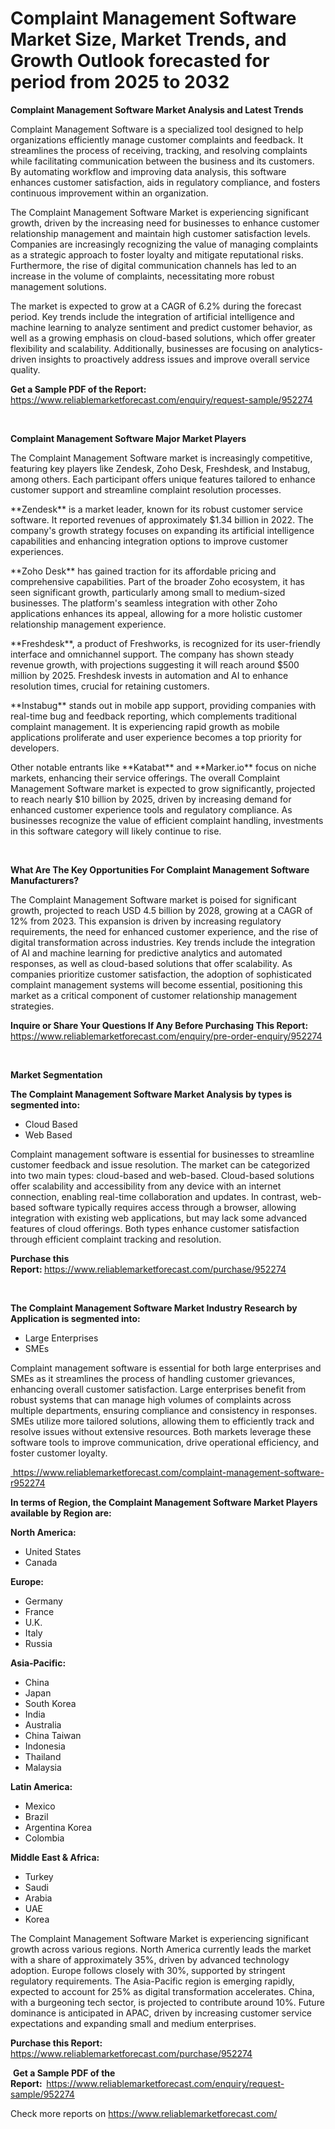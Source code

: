 <p><h1>Complaint Management Software Market Size, Market Trends, and Growth Outlook forecasted for period from 2025 to 2032</h1></p><p><strong>Complaint Management Software Market Analysis and Latest Trends</strong></p>
<p><p>Complaint Management Software is a specialized tool designed to help organizations efficiently manage customer complaints and feedback. It streamlines the process of receiving, tracking, and resolving complaints while facilitating communication between the business and its customers. By automating workflow and improving data analysis, this software enhances customer satisfaction, aids in regulatory compliance, and fosters continuous improvement within an organization.</p><p>The Complaint Management Software Market is experiencing significant growth, driven by the increasing need for businesses to enhance customer relationship management and maintain high customer satisfaction levels. Companies are increasingly recognizing the value of managing complaints as a strategic approach to foster loyalty and mitigate reputational risks. Furthermore, the rise of digital communication channels has led to an increase in the volume of complaints, necessitating more robust management solutions.</p><p>The market is expected to grow at a CAGR of 6.2% during the forecast period. Key trends include the integration of artificial intelligence and machine learning to analyze sentiment and predict customer behavior, as well as a growing emphasis on cloud-based solutions, which offer greater flexibility and scalability. Additionally, businesses are focusing on analytics-driven insights to proactively address issues and improve overall service quality.</p></p>
<p><strong>Get a Sample PDF of the Report:&nbsp;</strong> <a href="https://www.reliablemarketforecast.com/enquiry/request-sample/952274?utm_campaign=2753&utm_medium=2&utm_source=Github&utm_content=ia&utm_term=06032025&utm_id=complaint-management-software">https://www.reliablemarketforecast.com/enquiry/request-sample/952274</a></p>
<p>&nbsp;</p>
<p><strong>Complaint Management Software Major Market Players</strong></p>
<p><p>The Complaint Management Software market is increasingly competitive, featuring key players like Zendesk, Zoho Desk, Freshdesk, and Instabug, among others. Each participant offers unique features tailored to enhance customer support and streamline complaint resolution processes.</p><p>**Zendesk** is a market leader, known for its robust customer service software. It reported revenues of approximately $1.34 billion in 2022. The company's growth strategy focuses on expanding its artificial intelligence capabilities and enhancing integration options to improve customer experiences. </p><p>**Zoho Desk** has gained traction for its affordable pricing and comprehensive capabilities. Part of the broader Zoho ecosystem, it has seen significant growth, particularly among small to medium-sized businesses. The platform's seamless integration with other Zoho applications enhances its appeal, allowing for a more holistic customer relationship management experience.</p><p>**Freshdesk**, a product of Freshworks, is recognized for its user-friendly interface and omnichannel support. The company has shown steady revenue growth, with projections suggesting it will reach around $500 million by 2025. Freshdesk invests in automation and AI to enhance resolution times, crucial for retaining customers.</p><p>**Instabug** stands out in mobile app support, providing companies with real-time bug and feedback reporting, which complements traditional complaint management. It is experiencing rapid growth as mobile applications proliferate and user experience becomes a top priority for developers.</p><p>Other notable entrants like **Katabat** and **Marker.io** focus on niche markets, enhancing their service offerings. The overall Complaint Management Software market is expected to grow significantly, projected to reach nearly $10 billion by 2025, driven by increasing demand for enhanced customer experience tools and regulatory compliance. As businesses recognize the value of efficient complaint handling, investments in this software category will likely continue to rise.</p></p>
<p>&nbsp;</p>
<p><strong>What Are The Key Opportunities For Complaint Management Software Manufacturers?</strong></p>
<p><p>The Complaint Management Software market is poised for significant growth, projected to reach USD 4.5 billion by 2028, growing at a CAGR of 12% from 2023. This expansion is driven by increasing regulatory requirements, the need for enhanced customer experience, and the rise of digital transformation across industries. Key trends include the integration of AI and machine learning for predictive analytics and automated responses, as well as cloud-based solutions that offer scalability. As companies prioritize customer satisfaction, the adoption of sophisticated complaint management systems will become essential, positioning this market as a critical component of customer relationship management strategies.</p></p>
<p><strong>Inquire or Share Your Questions If Any Before Purchasing This Report:</strong> <a href="https://www.reliablemarketforecast.com/enquiry/pre-order-enquiry/952274?utm_campaign=2753&utm_medium=2&utm_source=Github&utm_content=ia&utm_term=06032025&utm_id=complaint-management-software">https://www.reliablemarketforecast.com/enquiry/pre-order-enquiry/952274</a></p>
<p>&nbsp;</p>
<p><strong>Market Segmentation</strong></p>
<p><strong>The Complaint Management Software Market Analysis by types is segmented into:</strong></p>
<p><ul><li>Cloud Based</li><li>Web Based</li></ul></p>
<p><p>Complaint management software is essential for businesses to streamline customer feedback and issue resolution. The market can be categorized into two main types: cloud-based and web-based. Cloud-based solutions offer scalability and accessibility from any device with an internet connection, enabling real-time collaboration and updates. In contrast, web-based software typically requires access through a browser, allowing integration with existing web applications, but may lack some advanced features of cloud offerings. Both types enhance customer satisfaction through efficient complaint tracking and resolution.</p></p>
<p><strong>Purchase this Report:&nbsp;</strong><a href="https://www.reliablemarketforecast.com/purchase/952274?utm_campaign=2753&utm_medium=2&utm_source=Github&utm_content=ia&utm_term=06032025&utm_id=complaint-management-software">https://www.reliablemarketforecast.com/purchase/952274</a></p>
<p>&nbsp;</p>
<p><strong>The Complaint Management Software Market Industry Research by Application is segmented into:</strong></p>
<p><ul><li>Large Enterprises</li><li>SMEs</li></ul></p>
<p><p>Complaint management software is essential for both large enterprises and SMEs as it streamlines the process of handling customer grievances, enhancing overall customer satisfaction. Large enterprises benefit from robust systems that can manage high volumes of complaints across multiple departments, ensuring compliance and consistency in responses. SMEs utilize more tailored solutions, allowing them to efficiently track and resolve issues without extensive resources. Both markets leverage these software tools to improve communication, drive operational efficiency, and foster customer loyalty.</p></p>
<p><a href="https://www.reliablemarketforecast.com/complaint-management-software-r952274?utm_campaign=2753&utm_medium=2&utm_source=Github&utm_content=ia&utm_term=06032025&utm_id=complaint-management-software">&nbsp;https://www.reliablemarketforecast.com/complaint-management-software-r952274</a></p>
<p><strong>In terms of Region, the Complaint Management Software Market Players available by Region are:</strong></p>
<p>
    <p> <strong> North America: </strong>
        <ul>
            <li>United States</li>
            <li>Canada</li>
        </ul>
        </p> 
    <p> <strong> Europe: </strong>
        <ul>
            <li>Germany</li>
            <li>France</li>
            <li>U.K.</li>
            <li>Italy</li>
            <li>Russia</li>
        </ul>
        </p> 
    <p> <strong> Asia-Pacific: </strong>
        <ul>
            <li>China</li>
            <li>Japan</li>
            <li>South Korea</li>
            <li>India</li>
            <li>Australia</li>
            <li>China Taiwan</li>
            <li>Indonesia</li>
            <li>Thailand</li>
            <li>Malaysia</li>
        </ul>
        </p> 
    <p> <strong> Latin America: </strong>
        <ul>
            <li>Mexico</li>
            <li>Brazil</li>
            <li>Argentina Korea</li>
            <li>Colombia</li>
        </ul>
        </p> 
    <p> <strong> Middle East & Africa: </strong>
        <ul>
            <li>Turkey</li>
            <li>Saudi</li>
            <li>Arabia</li>
            <li>UAE</li>
            <li>Korea</li>
        </ul>
    </p>
    </p>
<p><p>The Complaint Management Software Market is experiencing significant growth across various regions. North America currently leads the market with a share of approximately 35%, driven by advanced technology adoption. Europe follows closely with 30%, supported by stringent regulatory requirements. The Asia-Pacific region is emerging rapidly, expected to account for 25% as digital transformation accelerates. China, with a burgeoning tech sector, is projected to contribute around 10%. Future dominance is anticipated in APAC, driven by increasing customer service expectations and expanding small and medium enterprises.</p></p>
<p><strong>Purchase this Report: </strong><a href="https://www.reliablemarketforecast.com/purchase/952274?utm_campaign=2753&utm_medium=2&utm_source=Github&utm_content=ia&utm_term=06032025&utm_id=complaint-management-software">https://www.reliablemarketforecast.com/purchase/952274</a></p>
<p>&nbsp;<strong>Get a Sample PDF of the Report:&nbsp;&nbsp;</strong><a href="https://www.reliablemarketforecast.com/enquiry/request-sample/952274?utm_campaign=2753&utm_medium=2&utm_source=Github&utm_content=ia&utm_term=06032025&utm_id=complaint-management-software">https://www.reliablemarketforecast.com/enquiry/request-sample/952274</a></p>
<p><strong></strong></p>
<p>Check more reports on <a href="https://www.reliablemarketforecast.com/?utm_campaign=2753&utm_medium=2&utm_source=Github&utm_content=ia&utm_term=06032025&utm_id=complaint-management-software">https://www.reliablemarketforecast.com/</a></p>